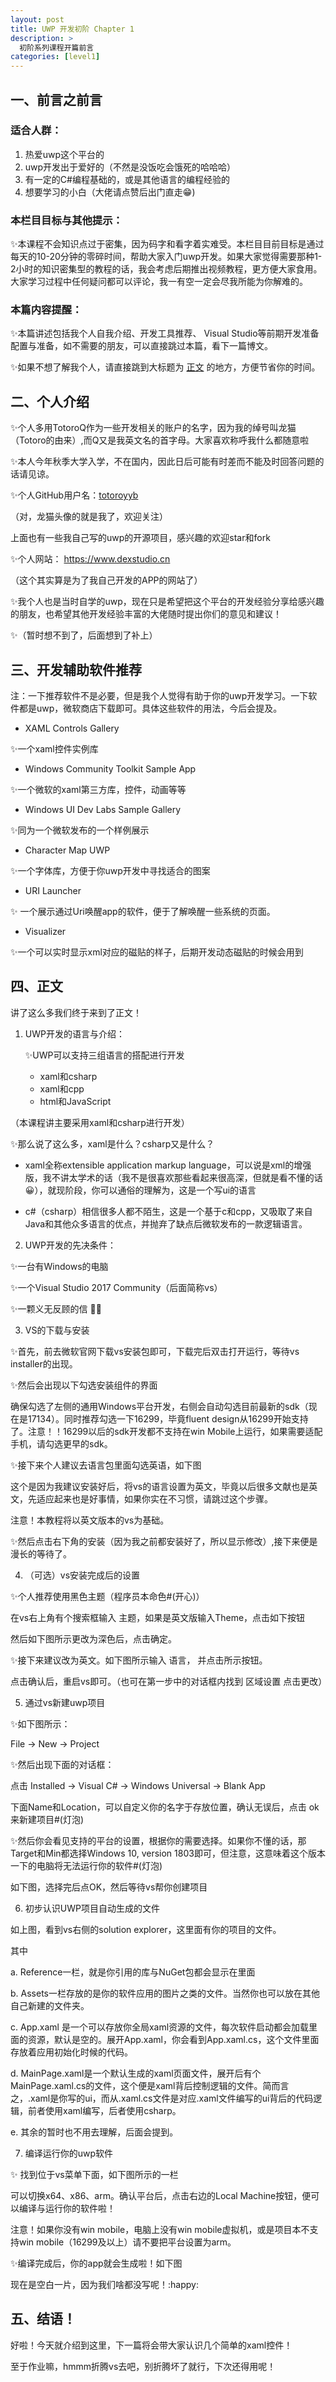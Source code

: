 ```yaml
---
layout: post
title: UWP 开发初阶 Chapter 1
description: >
  初阶系列课程开篇前言
categories: [level1]
---
```


## 一、前言之前言

### 适合人群：

1. 热爱uwp这个平台的
2. uwp开发出于爱好的（不然是没饭吃会饿死的哈哈哈）
3. 有一定的C#编程基础的，或是其他语言的编程经验的
4. 想要学习的小白（大佬请点赞后出门直走:grin:)   

### 本栏目目标与其他提示：

✨本课程不会知识点过于密集，因为码字和看字着实难受。本栏目目前目标是通过每天的10-20分钟的零碎时间，帮助大家入门uwp开发。如果大家觉得需要那种1-2小时的知识密集型的教程的话，我会考虑后期推出视频教程，更方便大家食用。大家学习过程中任何疑问都可以评论，我一有空一定会尽我所能为你解难的。  

### 本篇内容提醒：

✨本篇讲述包括我个人自我介绍、开发工具推荐、 Visual Studio等前期开发准备配置与准备，如不需要的朋友，可以直接跳过本篇，看下一篇博文。

✨如果不想了解我个人，请直接跳到大标题为 [正文](#四、正文) 的地方，方便节省你的时间。  

## 二、个人介绍

✨个人多用TotoroQ作为一些开发相关的账户的名字，因为我的绰号叫龙猫（Totoro的由来）,而Q又是我英文名的首字母。大家喜欢称呼我什么都随意啦



✨本人今年秋季大学入学，不在国内，因此日后可能有时差而不能及时回答问题的话请见谅。



✨个人GitHub用户名：[totoroyyb](https://github.com/totoroyyb)

（对，龙猫头像的就是我了，欢迎关注）

上面也有一些我自己写的uwp的开源项目，感兴趣的欢迎star和fork



✨个人网站： <https://www.dexstudio.cn> 

（这个其实算是为了我自己开发的APP的网站了）



✨我个人也是当时自学的uwp，现在只是希望把这个平台的开发经验分享给感兴趣的朋友，也希望其他开发经验丰富的大佬随时提出你们的意见和建议！



✨（暂时想不到了，后面想到了补上）  

## 三、开发辅助软件推荐

注：一下推荐软件不是必要，但是我个人觉得有助于你的uwp开发学习。一下软件都是uwp，微软商店下载即可。具体这些软件的用法，今后会提及。



*  XAML Controls Gallery

✨一个xaml控件实例库



*  Windows Community Toolkit Sample App

✨一个微软的xaml第三方库，控件，动画等等



*  Windows UI Dev Labs Sample Gallery

✨同为一个微软发布的一个样例展示



* Character Map UWP

✨一个字体库，方便于你uwp开发中寻找适合的图案



*  URI Launcher

✨ 一个展示通过Uri唤醒app的软件，便于了解唤醒一些系统的页面。



* Visualizer

✨一个可以实时显示xml对应的磁贴的样子，后期开发动态磁贴的时候会用到



## 四、正文

讲了这么多我们终于来到了正文！

1. UWP开发的语言与介绍：  

    ✨UWP可以支持三组语言的搭配进行开发  

    + xaml和csharp
    + xaml和cpp
    + html和JavaScript  

（本课程讲主要采用xaml和csharp进行开发）



✨那么说了这么多，xaml是什么？csharp又是什么？  

+  xaml全称extensible application markup language，可以说是xml的增强版，我不讲太学术的话（我不是很喜欢那些看起来很高深，但就是看不懂的话:grinning:），就现阶段，你可以通俗的理解为，这是一个写ui的语言 

+  c#（csharp）相信很多人都不陌生，这是一个基于c和cpp，又吸取了来自Java和其他众多语言的优点，并抛弃了缺点后微软发布的一款逻辑语言。



2. UWP开发的先决条件：

✨一台有Windows的电脑

✨一个Visual Studio 2017 Community（后面简称vs）

✨一颗义无反顾的信 🌸🐔



3. VS的下载与安装

✨首先，前去微软官网下载vs安装包即可，下载完后双击打开运行，等待vs installer的出现。  

✨然后会出现以下勾选安装组件的界面  

确保勾选了左侧的通用Windows平台开发，右侧会自动勾选目前最新的sdk（现在是17134）。同时推荐勾选一下16299，毕竟fluent design从16299开始支持了。注意！！16299以后的sdk开发都不支持在win Mobile上运行，如果需要适配手机，请勾选更早的sdk。

✨接下来个人建议去语言包里面勾选英语，如下图

这个是因为我建议安装好后，将vs的语言设置为英文，毕竟以后很多文献也是英文，先适应起来也是好事情，如果你实在不习惯，请跳过这个步骤。

注意！本教程将以英文版本的vs为基础。

✨然后点击右下角的安装（因为我之前都安装好了，所以显示修改）,接下来便是漫长的等待了。



4. （可选）vs安装完成后的设置

✨个人推荐使用黑色主题（程序员本命色#(开心)）

在vs右上角有个搜索框输入 主题，如果是英文版输入Theme，点击如下按钮

然后如下图所示更改为深色后，点击确定。

✨接下来建议改为英文。如下图所示输入 语言， 并点击所示按钮。

点击确认后，重启vs即可。（也可在第一步中的对话框内找到 区域设置 点击更改）



5. 通过vs新建uwp项目

✨如下图所示：

File -> New -> Project

✨然后出现下面的对话框：

点击 Installed -> Visual C# -> Windows Universal -> Blank App

下面Name和Location，可以自定义你的名字于存放位置，确认无误后，点击 ok 来新建项目#(灯泡)

✨然后你会看见支持的平台的设置，根据你的需要选择。如果你不懂的话，那Target和Min都选择Windows 10, version 1803即可，但注意，这意味着这个版本一下的电脑将无法运行你的软件#(灯泡)

如下图，选择完后点OK，然后等待vs帮你创建项目



6. 初步认识UWP项目自动生成的文件

如上图，看到vs右侧的solution explorer，这里面有你的项目的文件。

其中

a. Reference一栏，就是你引用的库与NuGet包都会显示在里面

b. Assets一栏存放的是你的软件应用的图片之类的文件。当然你也可以放在其他自己新建的文件夹。

c. App.xaml 是一个可以存放你全局xaml资源的文件，每次软件启动都会加载里面的资源，默认是空的。展开App.xaml，你会看到App.xaml.cs，这个文件里面存放着应用初始化时候的代码。

d. MainPage.xaml是一个默认生成的xaml页面文件，展开后有个MainPage.xaml.cs的文件，这个便是xaml背后控制逻辑的文件。简而言之，.xaml是你写的ui，而从.xaml.cs文件是对应.xaml文件编写的ui背后的代码逻辑，前者使用xaml编写，后者使用csharp。

e. 其余的暂时也不用去理解，后面会提到。



7. 编译运行你的uwp软件

✨ 找到位于vs菜单下面，如下图所示的一栏

可以切换x64、x86、arm。确认平台后，点击右边的Local Machine按钮，便可以编译与运行你的软件啦！

注意！如果你没有win mobile，电脑上没有win mobile虚拟机，或是项目本不支持win mobile（16299及以上）请不要把平台设置为arm。

✨编译完成后，你的app就会生成啦！如下图

现在是空白一片，因为我们啥都没写呢！:happy:

## 五、结语！

好啦！今天就介绍到这里，下一篇将会带大家认识几个简单的xaml控件！

至于作业嘛，hmmm折腾vs去吧，别折腾坏了就行，下次还得用呢！
